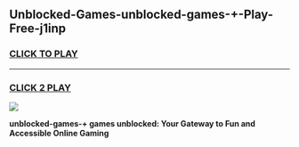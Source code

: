 
## Unblocked-Games-unblocked-games-+-Play-Free-j1inp
<h3>
<a href="https://premium76.site?title=unblocked-games-+&ref=23A">CLICK TO PLAY</a></h3>
<hr>

<h3>
<a href="https://premium76.site?title=unblocked-games-+&ref=23A">CLICK 2 PLAY</a>
  
</h3>

<a href="https://premium76.site?title=unblocked-games-+&ref=23A"><img src="https://clearcache.store/games.png"></a>


**unblocked-games-+ games unblocked: Your Gateway to Fun and Accessible Online Gaming**
